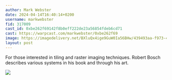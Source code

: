 ```yaml
---
author: Mark Webster
date: 2024-04-14T16:40:14+0200
username: markwebster
fid: 317009
cast_id: 0xbe262f69142f8b0eff222de23a56854fdeb6cd71
cast: https://warpcast.com/markwebster/0xbe262f69
image: https://imagedelivery.net/BXluQx4ige9GuW0Ia56BHw/439493aa-f973-47db-ce23-79158f658f00/original
layout: post
---
```

For those interested in tiling and raster imaging techniques. Robert Bosch describes various systems in his book and through his art.  

![](https://imagedelivery.net/BXluQx4ige9GuW0Ia56BHw/439493aa-f973-47db-ce23-79158f658f00/original)